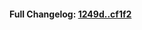 

#### **Full Changelog:** [1249d..cf1f2](https://github.com/mediar-ai/screenpipe/compare/1249d..cf1f2)

